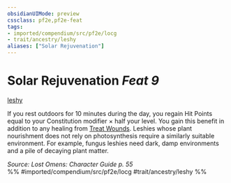```yaml
---
obsidianUIMode: preview
cssclass: pf2e,pf2e-feat
tags:
- imported/compendium/src/pf2e/locg
- trait/ancestry/leshy
aliases: ["Solar Rejuvenation"]
---
```

# Solar Rejuvenation  *Feat 9*  
[leshy](leshy-b1.md)  


If you rest outdoors for 10 minutes during the day, you regain Hit Points equal to your Constitution modifier × half your level. You gain this benefit in addition to any healing from [Treat Wounds](treat-wounds.md). Leshies whose plant nourishment does not rely on photosynthesis require a similarly suitable environment. For example, fungus leshies need dark, damp environments and a pile of decaying plant matter.

*Source: Lost Omens: Character Guide p. 55*  
%% #imported/compendium/src/pf2e/locg #trait/ancestry/leshy %%